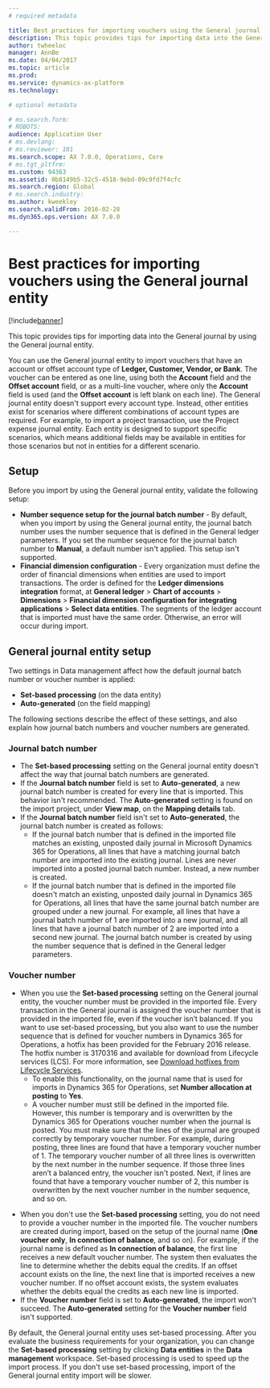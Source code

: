```yaml
---
# required metadata

title: Best practices for importing vouchers using the General journal entity
description: This topic provides tips for importing data into the General journal by using the General journal entity.  
author: twheeloc
manager: AnnBe
ms.date: 04/04/2017
ms.topic: article
ms.prod: 
ms.service: dynamics-ax-platform
ms.technology: 

# optional metadata

# ms.search.form: 
# ROBOTS: 
audience: Application User
# ms.devlang: 
# ms.reviewer: 101
ms.search.scope: AX 7.0.0, Operations, Core
# ms.tgt_pltfrm: 
ms.custom: 94363
ms.assetid: 0b8149b5-32c5-4518-9ebd-09c9fd7f4cfc
ms.search.region: Global
# ms.search.industry: 
ms.author: kweekley
ms.search.validFrom: 2016-02-28
ms.dyn365.ops.version: AX 7.0.0

---
```


# Best practices for importing vouchers using the General journal entity

[!include[banner](../includes/banner.md)]


This topic provides tips for importing data into the General journal by using the General journal entity.  

You can use the General journal entity to import vouchers that have an account or offset account type of **Ledger, Customer, Vendor, or Bank**. The voucher can be entered as one line, using both the **Account** field and the **Offset account** field, or as a multi-line voucher, where only the **Account** field is used (and the **Offset account** is left blank on each line). The General journal entity doesn't support every account type. Instead, other entities exist for scenarios where different combinations of account types are required. For example, to import a project transaction, use the Project expense journal entity. Each entity is designed to support specific scenarios, which means additional fields may be available in entities for those scenarios but not in entities for a different scenario.

## Setup
Before you import by using the General journal entity, validate the following setup:

-   **Number sequence setup for the journal batch number** - By default, when you import by using the General journal entity, the journal batch number uses the number sequence that is defined in the General ledger parameters. If you set the number sequence for the journal batch number to **Manual**, a default number isn't applied. This setup isn't supported.
-   **Financial dimension configuration** - Every organization must define the order of financial dimensions when entities are used to import transactions. The order is defined for the **Ledger dimensions integration** format, at **General ledger** &gt; **Chart of accounts** &gt; **Dimensions** &gt; **Financial dimension configuration for integrating applications** &gt; **Select data entities**. The segments of the ledger account that is imported must have the same order. Otherwise, an error will occur during import.

## General journal entity setup
Two settings in Data management affect how the default journal batch number or voucher number is applied:

-   **Set-based processing** (on the data entity)
-   **Auto-generated** (on the field mapping)

The following sections describe the effect of these settings, and also explain how journal batch numbers and voucher numbers are generated.

### Journal batch number

-   The **Set-based processing** setting on the General journal entity doesn't affect the way that journal batch numbers are generated.
-   If the **Journal batch number** field is set to **Auto-generated**, a new journal batch number is created for every line that is imported. This behavior isn't recommended. The **Auto-generated** setting is found on the import project, under **View map**, on the **Mapping details** tab.
-   If the **Journal batch number** field isn't set to **Auto-generated**, the journal batch number is created as follows:
    -   If the journal batch number that is defined in the imported file matches an existing, unposted daily journal in Microsoft Dynamics 365 for Operations, all lines that have a matching journal batch number are imported into the existing journal. Lines are never imported into a posted journal batch number. Instead, a new number is created.
    -   If the journal batch number that is defined in the imported file doesn't match an existing, unposted daily journal in Dynamics 365 for Operations, all lines that have the same journal batch number are grouped under a new journal. For example, all lines that have a journal batch number of 1 are imported into a new journal, and all lines that have a journal batch number of 2 are imported into a second new journal. The journal batch number is created by using the number sequence that is defined in the General ledger parameters.

### Voucher number

-   When you use the **Set-based processing** setting on the General journal entity, the voucher number must be provided in the imported file. Every transaction in the General journal is assigned the voucher number that is provided in the imported file, even if the voucher isn’t balanced. If you want to use set-based processing, but you also want to use the number sequence that is defined for voucher numbers in Dynamics 365 for Operations, a hotfix has been provided for the February 2016 release. The hotfix number is 3170316 and available for download from Lifecycle services (LCS). For more information, see [Download hotfixes from Lifecycle Services](..\migration-upgrade\download-hotfix-lcs.md).
    -   To enable this functionality, on the journal name that is used for imports in Dynamics 365 for Operations, set **Number allocation at posting** to **Yes**.
    -   A voucher number must still be defined in the imported file. However, this number is temporary and is overwritten by the Dynamics 365 for Operations voucher number when the journal is posted. You must make sure that the lines of the journal are grouped correctly by temporary voucher number. For example, during posting, three lines are found that have a temporary voucher number of 1. The temporary voucher number of all three lines is overwritten by the next number in the number sequence. If those three lines aren’t a balanced entry, the voucher isn't posted. Next, if lines are found that have a temporary voucher number of 2, this number is overwritten by the next voucher number in the number sequence, and so on.

<!-- -->

-   When you don't use the **Set-based processing** setting, you do not need to provide a voucher number in the imported file. The voucher numbers are created during import, based on the setup of the journal name (**One voucher only**, **In connection of balance**, and so on). For example, if the journal name is defined as **In connection of balance**, the first line receives a new default voucher number. The system then evaluates the line to determine whether the debits equal the credits. If an offset account exists on the line, the next line that is imported receives a new voucher number. If no offset account exists, the system evaluates whether the debits equal the credits as each new line is imported.
-   If the **Voucher number** field is set to **Auto-generated**, the import won't succeed. The **Auto-generated** setting for the **Voucher number** field isn't supported.

By default, the General journal entity uses set-based processing. After you evaluate the business requirements for your organization, you can change the **Set-based processing** setting by clicking **Data entities** in the **Data management** workspace. Set-based processing is used to speed up the import process. If you don't use set-based processing, import of the General journal entity import will be slower.



